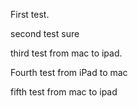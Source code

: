 First test.

second test sure

third test from mac to ipad.

Fourth test from iPad to mac

fifth test from mac to ipad




